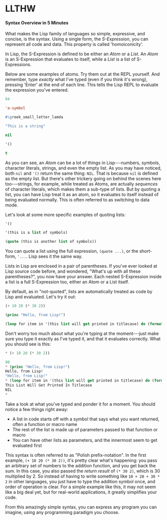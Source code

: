 # LLTHW

#### Syntax Overview in 5 Minutes

What makes the Lisp family of languages so simple, expressive, and concise, is the syntax.  Using a single form, the *S-Expression*, you can represent all code and data.  This property is called 'homoiconicity'.

In Lisp, the S-Expression is defined to be either an *Atom* or a *List*.  An *Atom* is an S-Expression that evaluates to itself, while a *List* is a list of S-Expressions.

Below are some examples of atoms.  Try them out at the REPL yourself.  And remember, type *exactly* what I've typed (even if you think it's wrong), pressing 'Enter' at the end of each line.  This tells the Lisp REPL to evaluate the expression you've entered.

```lisp
94

'a-symbol

#\greek_small_letter_lamda

"This is a string"

nil

'()

t
```

As you can see, an *Atom* can be a lot of things in Lisp---numbers, symbols, character literals, strings, and even the empty list.  As you may have noticed, both `nil` and `'()` return the same thing: `NIL`.  That is because `nil` is defined as the empty list.  But there's other trickery going on behind the scenes here too---strings, for example, while treated as Atoms, are actually *sequences* of character literals, which makes them a sub-type of lists.  But by quoting a list, you can have Lisp treat it as an atom, so it evaluates to itself instead of being evaluated normally.  This is often referred to as switching to data mode.

Let's look at some more specific examples of quoting lists:

```lisp
'()

'(this is a list of symbols)

(quote (this is another list of symbols))
```

You can quote a list using the full expression, `(quote ...)`, or the short-form, `'...`.  Lisp sees it the same way.

Lists in Lisp are enclosed in a pair of parentheses.  If you've ever looked at Lisp source code before, and wondered, "What's up with all these parentheses?", you now have your answer.  Each nested S-Expression inside a list is a full S-Expression too, either an Atom or a List itself.

By default, as in "not-quoted", lists are automatically treated as code by Lisp and evaluated.  Let's try it out:

```lisp
(+ 10 20 (* 30 2))

(princ "Hello, from Lisp!")

(loop for item in '(this list will get printed in titlecase) do (format t "~@(~A~) " item))
```

Don't worry too much about what you're typing at the moment---just make sure you type it exactly as I've typed it, and that it evaluates correctly.  What you should see is this:

```lisp
* (+ 10 20 (* 30 2))

90
* (princ "Hello, from Lisp!")
Hello, from Lisp!
"Hello, from Lisp!"
* (loop for item in '(this list will get printed in titlecase) do (format t "~@(~A~) " item))
This List Will Get Printed In Titlecase
NIL
*
```

Take a look at what you've typed and ponder it for a moment.  You should notice a few things right away:

* A list in code starts off with a symbol that says what you want returned, often a function or macro name
* The rest of the list is made up of parameters passed to that function or macro
* You can have other lists as parameters, and the innermost seem to get evaluated first

This syntax is often referred to as "Polish prefix-notation".  In the first example, `(+ 10 20 (* 30 2))`, it's pretty clear what's happening: you pass an arbitrary set of numbers to the addition function, and you get back the sum.  In this case, you also passed the *return result* of `(* 30 2)`, which is 30 multiplied by 2.  So instead of having to write something like `10 + 20 + 30 * 2` in other languages, you just have to type the addition symbol once, and order of operation is clear.  For a simple example like this, it may not seem like a big deal yet, but for real-world applications, it greatly simplifies your code.

From this amazingly simple syntax, you can express any program you can imagine, using any programming paradigm you choose.
